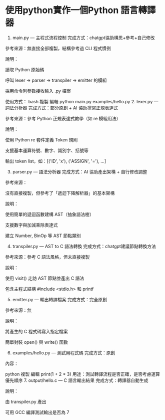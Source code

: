 # 使用python實作一個Python 語言轉譯器
1. main.py — 主程式流程控制
完成方式：chatgpt協助構思+參考+自己修改

參考來源：無直接全部複製，結構參考過 CLI 程式慣例

說明：

讀取 Python 原始碼

呼叫 lexer → parser → transpiler → emitter 的模組

採用命令列參數接收輸入 .py 檔案

使用方式：
bash
複製
編輯
python main.py examples/hello.py
2. lexer.py — 詞法分析器
完成方式：部分原創 + AI 協助撰寫正規表達式

參考來源：參考 Python 正規表達式教學（如 re 模組用法）

說明：

使用 Python re 套件定義 Token 規則

支援基本運算符號、數字、識別字、括號等

輸出 token list，如：[('ID', 'x'), ('ASSIGN', '='), ...]

3. parser.py — 語法分析器
完成方式：AI 協助產出架構 + 自行修改調整

參考來源：

沒有直接複製，但參考了「遞迴下降解析器」的基本架構

說明：

使用簡單的遞迴函數建構 AST（抽象語法樹）

支援數字與加減乘除表達式

建立 Number, BinOp 等 AST 節點類別

4. transpiler.py — AST to C 語法轉換
完成方式：chatgpt建議節點轉換方法

參考來源：參考 C 語法風格，但未直接複製

說明：

使用 visit() 走訪 AST 節點並產出 C 語法

包含主程式結構 #include <stdio.h> 和 printf

5. emitter.py — 輸出轉譯檔案
完成方式：完全原創

參考來源：無

說明：

將產生的 C 程式碼寫入指定檔案

簡單封裝 open() 與 write() 函數

6. examples/hello.py — 測試用程式碼
完成方式：原創

內容：

python
複製
編輯
print(1 + 2 * 3)
用途：測試轉譯流程是否正確，是否考慮運算優先順序
 7. output/hello.c — C 語言輸出結果
完成方式：轉譯器自動生成

說明：

由 transpiler.py 產出

可用 GCC 編譯測試輸出是否為 7



